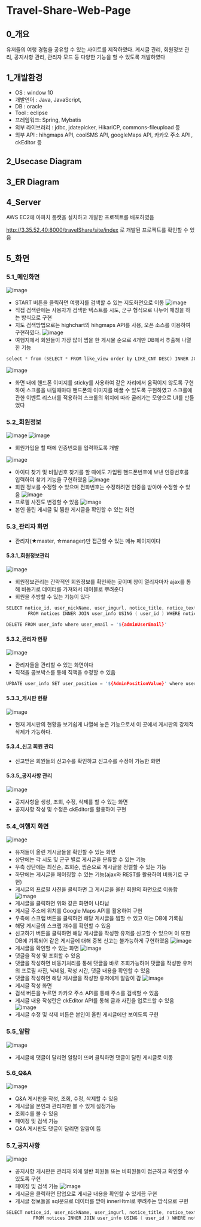 # Travel-Share-Web-Page

## 0_개요
유저들의 여행 경험을 공유할 수 있는 사이트를 제작하였다. 게시글 관리, 회원정보 관리, 공지사항 관리, 관리자 모드 등 다양한 기능을 할 수 있도록 개발하였다
## 1_개발환경
  * OS : window 10
  * 개발언어 : Java, JavaScript, 
  * DB : oracle
  * Tool : eclipse
  * 프레임워크: Spring, Mybatis
  * 외부 라이브러리 : jdbc, jdatepicker, HikariCP, commons-fileupload 등
  * 외부 API : hihgmaps API, coolSMS API, googleMaps API, 카카오 주소 API , ckEditor 등
## 2_Usecase Diagram
## 3_ER Diagram
## 4_Server
AWS EC2에 아파치 톰캣을 설치하고 개발한 프로젝트를 배포하였음

http://3.35.52.40:8000/travelShare/site/index
로 개발된 프로젝트를 확인할 수 있음
## 5_화면
### 5.1_메인화면
![image](https://user-images.githubusercontent.com/82793713/132148330-334a5d6d-4a31-439f-8bba-13ba3753577f.png)
  * START 버튼을 클릭하면 여행지를 검색할 수 있는 지도화면으로 이동
![image](https://user-images.githubusercontent.com/82793713/132148613-2eed399d-8f91-4ce2-a33b-60aa992c0ebf.png)
  * 직접 검색란에는 사용자가 검색한 텍스트를 시도, 군구 형식으로 나누어 매칭을 하는 방식으로 구현
  * 지도 검색방법으로는 highchart의 hihgmaps API를 사용, 오픈 소스를 이용하여 구현하였다.
![image](https://user-images.githubusercontent.com/82793713/132148650-a698aa08-5ce2-41d8-9c73-2180d2c189c8.png)
  * 여행지에서 회원들이 가장 많이 찜을 한 게시물 순으로 4개만 DB에서 추출해 나열한 기능
```C
select * from (SELECT * FROM like_view order by LIKE_CNT DESC) INNER JOIN user_info USING(user_id) where rownum <![CDATA[<]]> 5
```
![image](https://user-images.githubusercontent.com/82793713/132148699-82a7b08c-1e2a-4eff-92b7-d390094fdeba.png)
  * 화면 내에 핸드폰 이미지를 sticky를 사용하여 같은 자리에서 움직이지 않도록 구현하여 스크롤을 내릴때마다 핸드폰의 이미지를 바꿀 수 있도록 구현하였고 스크롤에 관한 이벤트 리스너를 적용하여 스크롤의 위치에 따라 굴러가는 모양으로 UI를 만들었다
### 5.2_회원정보
![image](https://user-images.githubusercontent.com/82793713/132148804-79464084-eb77-4dda-8884-0fe6c14853e3.png)
![image](https://user-images.githubusercontent.com/82793713/132149134-a524c508-0d2b-40cd-aa53-ef28305f7898.png)
  *  회원가입을 할 때에 인증번호를 입력하도록 개발


![image](https://user-images.githubusercontent.com/82793713/132148885-8300ab28-ac5d-465b-a1c1-9a9d53222fe8.png)
  *  아이디 찾기 및 비밀번호 찾기를 할 때에도 가입된 핸드폰번호에 보낸 인증번호를 입력하여 찾기 기능을 구현하였음
![image](https://user-images.githubusercontent.com/82793713/132148953-8fdc9383-926c-4916-95af-41dc313b7451.png)
  *  회원 정보를 수정할 수 있으며 전화번호는 수정하려면 인증을 받아야 수정할 수 있음
![image](https://user-images.githubusercontent.com/82793713/132149027-213bf3fd-4c61-419c-8011-3c8a12d10cce.png)
  *  프로필 사진도 변경할 수 있음
![image](https://user-images.githubusercontent.com/82793713/132149085-e98f4fce-4244-4be5-947a-c7e08564a391.png)
  * 본인 올린 게시글 및 찜한 게시글을 확인할 수 있는 화면
### 5.3_관리자 화면

  * 관리자(★master, ☆manager)만 접근할 수 있는 메뉴 페이지이다
#### 5.3.1_회원정보관리
![image](https://user-images.githubusercontent.com/82793713/132149283-f9cff966-bc1e-443f-b0f7-8b5288908dd6.png)
  * 회원정보관리는 간략적인 회원정보를 확인하는 곳이며 창이 열리자마자 ajax를 통해 비동기로 데이터를 가져와서 테이블로 뿌려준다
  * 회원을 추방할 수 있는 기능이 있다
```C
SELECT notice_id, user_nickName, user_imgurl, notice_title, notice_text, notice_lookupcnt, notice_date 
		FROM notices INNER JOIN user_info USING ( user_id ) WHERE notice_title like '%${name}%' order by notice_id desc
    
DELETE FROM user_info where user_email = '${adminUserEmail}'
```
#### 5.3.2_관리자 현황
![image](https://user-images.githubusercontent.com/82793713/132149578-1745f436-bd43-4e1a-831f-6a23bf98e3a9.png)
  * 관리자들을 관리할 수 있는 화면이다
  * 직책을 콤보박스를 통해 직책을 수정할 수 있음
```C
UPDATE user_info SET user_position = '${AdminPositionValue}' where user_nickname = '${AdminNickName}'
```
#### 5.3.3_게시판 현황
![image](https://user-images.githubusercontent.com/82793713/132149681-0f44d289-1101-4932-8dfb-c7a8640b32b9.png)
  * 현재 게시판의 현황을 보기쉽게 나열해 놓은 기능으로서 이 곳에서 게시판의 강제적 삭제가 가능하다.
#### 5.3.4_신고 회원 관리
  * 신고받은 회원들의 신고수를 확인하고 신고수를 수정이 가능한 화면
#### 5.3.5_공지사항 관리
![image](https://user-images.githubusercontent.com/82793713/132149815-37847fdf-9f38-4374-afda-f038c721caae.png)
  * 공지사항을 생성, 조회, 수정, 삭제를 할 수 있는 화면
  * 공지사항 작성 및 수정은 ckEditor를 활용하여 구현
### 5.4_여행지 화면
![image](https://user-images.githubusercontent.com/82793713/132150075-416c47e4-6c2a-47b7-8d19-64887de23531.png)
  * 유저들이 올린 게시글들을 확인할 수 있는 화면
  * 상단에는 각 시도 및 군구 별로 게시글을 분류할 수 있는 기능
  * 우측 상단에는 최신순, 조회순, 찜순으로 게시글을 정렬할 수 있는 기능
  * 하단에는 게시글을 페이징할 수 있는 기능(ajax와 REST를 활용하여 비동기로 구현)
  * 게시글의 프로필 사진을 클릭하면 그 게시글을 올린 회원의 화면으로 이동함
 ![image](https://user-images.githubusercontent.com/82793713/132150339-5b57ea23-2388-41cf-8ea1-a149e5feaf70.png)
  * 게시글을 클릭하면 위와 같은 화면이 나타남
  * 게시글 주소에 위치를 Google Maps API를 활용하여 구현
  * 우측에 스크랩 버튼을 클릭하면 해당 게시글을 찜할 수 있고 이는 DB에 기록됨
  * 해당 게시글의 스크랩 개수를 확인할 수 있음
  * 신고하기 버튼을 클릭하면 해당 게시글을 작성한 유저를 신고할 수 있으며 이 또한 DB에 기록되어 같은 게시글에 대해 중복 신고는 불가능하게 구현하였음
  ![image](https://user-images.githubusercontent.com/82793713/132150502-290de08b-72b6-4892-9b34-ad4bae5d67cc.png)
  * 게시글을 확인할 수 있는 화면
![image](https://user-images.githubusercontent.com/82793713/132150544-31bb1e5d-81ee-4320-b794-f2209478e8f6.png)
  * 댓글을 작성 및 조회할 수 있음
  * 댓글을 작성하면 비동기처리를 통해 댓글을 바로 조회가능하며 댓글을 작성한 유저의 프로필 사진, 닉네임, 작성 시간, 댓글 내용을 확인할 수 있음
  * 댓글을 작성하면 해당 게시글을 작성한 유저에게 알람이 감
![image](https://user-images.githubusercontent.com/82793713/132150720-5d25024e-1a56-4d53-88a2-fb2c0619e37a.png)
  * 게시글 작성 화면
  * 검색 버튼을 누르면 카카오 주소 API를 통해 주소를 검색할 수 있음
  * 게시글 내용 작성란은 ckEditor API를 통해 글과 사진을 업로드할 수 있음
![image](https://user-images.githubusercontent.com/82793713/132150859-d86201e2-3acf-4e25-87e0-d944308c0089.png)  
  * 게시글 수정 및 삭제 버튼은 본인이 올린 게시글에만 보이도록 구현
### 5.5_알람
![image](https://user-images.githubusercontent.com/82793713/132151014-faf743a9-d705-45b7-bf06-6b09d63cc9b2.png)
  * 게시글에 댓글이 달리면 알람이 뜨며 클릭하면 댓글이 달린 게시글로 이동
### 5.6_Q&A
![image](https://user-images.githubusercontent.com/82793713/132151231-cfd3ce1c-fba0-462f-a05c-5b02b92346da.png)
  * Q&A 게시판을 작성, 조회, 수정, 삭제할 수 있음
  * 게시글을 본인과 관리자만 볼 수 있게 설정가능
  * 조회수를 볼 수 있음
  * 페이징 및 검색 기능
  * Q&A 게시판도 댓글이 달리면 알람이 뜸
### 5.7_공지사항
![image](https://user-images.githubusercontent.com/82793713/132151395-9198ab52-4bd7-44a4-8c9b-38cf2ef8d614.png)
  * 공지사항 게시판은 관리자 외에 일반 회원들 또는 비회원들이 접근하고 확인할 수 있도록 구현
  * 페이징 및 검색 기능
 ![image](https://user-images.githubusercontent.com/82793713/132151585-5b5283e2-c4ef-4db1-8025-60745394a2d8.png)
  * 게시글을 클릭하면 팝업으로 게시글 내용을 확인할 수 있게끔 구현
  * 게시글 정보들을 sql문으로 데이터를 받아 innerHtml로 뿌려주는 방식으로 구현
```C
SELECT notice_id, user_nickName, user_imgurl, notice_title, notice_text, notice_lookupcnt, notice_date 
	      FROM notices INNER JOIN user_info USING ( user_id ) WHERE notice_id=${num})
```

















